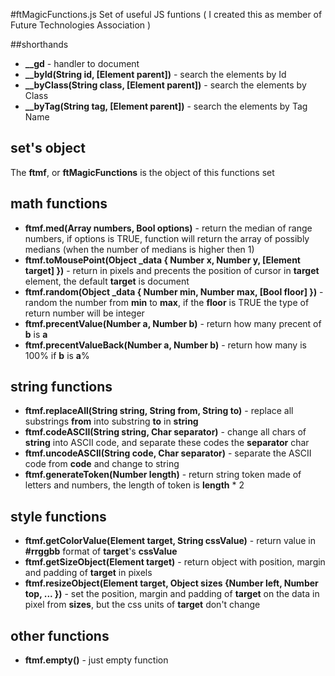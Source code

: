 #ftMagicFunctions.js
Set of useful JS funtions ( I created this as member of Future Technologies Association )

##shorthands
- **__gd** - handler to document
- **__byId(String id, [Element parent])** - search the elements by Id
- **__byClass(String class, [Element parent])** - search the elements by Class
- **__byTag(String tag, [Element parent])** - search the elements by Tag Name

## set's object
The **ftmf**, or **ftMagicFunctions** is the object of this functions set

## math functions
- **ftmf.med(Array numbers, Bool options)** - return the median of range numbers, if options is TRUE, function will return the array of possibly medians (when the number of medians is higher then 1)
- **ftmf.toMousePoint(Object _data { Number x, Number y, [Element target] })** - return in pixels and precents the position of cursor in **target** element, the default **target** is document
- **ftmf.random(Object _data { Number min, Number max, [Bool floor] })** - random the number from **min** to **max**, if the **floor** is TRUE the type of return number will be integer
- **ftmf.precentValue(Number a, Number b)** - return how many precent of **b** is **a**
- **ftmf.precentValueBack(Number a, Number b)** - return how many is 100% if **b** is **a**%

## string functions
- **ftmf.replaceAll(String string, String from, String to)** - replace all substrings **from** into substring **to** in **string**
- **ftmf.codeASCII(String string, Char separator)** - change all chars of **string** into ASCII code, and separate these codes the **separator** char
- **ftmf.uncodeASCII(String code, Char separator)** - separate the ASCII code from **code** and change to string
- **ftmf.generateToken(Number length)** - return string token made of letters and numbers, the length of token is **length** * 2

## style functions
- **ftmf.getColorValue(Element target, String cssValue)** - return value in **#rrggbb** format of **target**'s **cssValue**
- **ftmf.getSizeObject(Element target)** - return object with position, margin and padding of **target** in pixels
- **ftmf.resizeObject(Element target, Object sizes {Number left, Number top, ... })** - set the position, margin and padding of **target** on the data in pixel from **sizes**, but the css units of **target** don't change

## other functions
- **ftmf.empty()** - just empty function